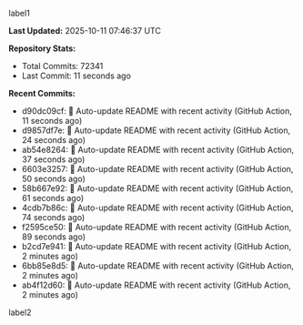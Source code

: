 
label1 
<!-- ACTIVITY_START -->
**Last Updated:** 2025-10-11 07:46:37 UTC

**Repository Stats:**
- Total Commits: 72341
- Last Commit: 11 seconds ago

**Recent Commits:**
- d90dc09cf: 🤖 Auto-update README with recent activity (GitHub Action, 11 seconds ago)
- d9857df7e: 🤖 Auto-update README with recent activity (GitHub Action, 24 seconds ago)
- ab54e8264: 🤖 Auto-update README with recent activity (GitHub Action, 37 seconds ago)
- 6603e3257: 🤖 Auto-update README with recent activity (GitHub Action, 50 seconds ago)
- 58b667e92: 🤖 Auto-update README with recent activity (GitHub Action, 61 seconds ago)
- 4cdb7b86c: 🤖 Auto-update README with recent activity (GitHub Action, 74 seconds ago)
- f2595ce50: 🤖 Auto-update README with recent activity (GitHub Action, 89 seconds ago)
- b2cd7e941: 🤖 Auto-update README with recent activity (GitHub Action, 2 minutes ago)
- 6bb85e8d5: 🤖 Auto-update README with recent activity (GitHub Action, 2 minutes ago)
- ab4f12d60: 🤖 Auto-update README with recent activity (GitHub Action, 2 minutes ago)
<!-- ACTIVITY_END -->

label2
